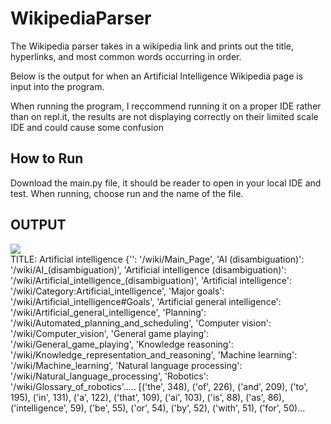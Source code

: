 # WikipediaParser

<p>The Wikipedia parser takes in a wikipedia link and prints out the title, hyperlinks, and most common words occurring in order.</p>
<p>Below is the output for when an Artificial Intelligence Wikipedia page is input into the program.</p>
<p>When running the program, I reccommend running it on a proper IDE rather than on repl.it, the results are not displaying correctly on their limited scale IDE and could cause some confusion</p>

<h2>How to Run</h2>
<p>Download the main.py file, it should be reader to open in your local IDE and test. When running, choose run and the name of the file.</p>
<h2>OUTPUT</h2>
<img src="https://user-images.githubusercontent.com/36553501/129135838-e894010a-09bc-4baa-892a-03e0c83d697a.png">
<br>
TITLE: Artificial intelligence
{'': '/wiki/Main_Page', 'AI (disambiguation)': '/wiki/AI_(disambiguation)', 'Artificial intelligence (disambiguation)': '/wiki/Artificial_intelligence_(disambiguation)', 'Artificial intelligence': '/wiki/Category:Artificial_intelligence', 'Major goals': '/wiki/Artificial_intelligence#Goals', 'Artificial general intelligence': '/wiki/Artificial_general_intelligence', 'Planning': '/wiki/Automated_planning_and_scheduling', 'Computer vision': '/wiki/Computer_vision', 'General game playing': '/wiki/General_game_playing', 'Knowledge reasoning': '/wiki/Knowledge_representation_and_reasoning', 'Machine learning': '/wiki/Machine_learning', 'Natural language processing': '/wiki/Natural_language_processing', 'Robotics': '/wiki/Glossary_of_robotics'.....
[('the', 348), ('of', 226), ('and', 209), ('to', 195), ('in', 131), ('a', 122), ('that', 109), ('ai', 103), ('is', 88), ('as', 86), ('intelligence', 59), ('be', 55), ('or', 54), ('by', 52), ('with', 51), ('for', 50)...
